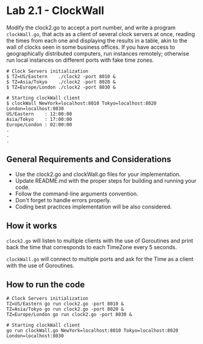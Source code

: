 # Lab 2.1 - ClockWall
Modify the clock2.go to accept a port number, and write a program ```clockWall.go```, that acts as a client of several clock servers at once,
reading the times from each one and displaying the results in a table, akin to the wall of clocks seen in some business offices. If you have access to geographically distributed computers, run instances remotely; otherwise run local instances on different ports with fake time zones.

```
# Clock Servers initialization
$ TZ=US/Eastern    ./clock2 -port 8010 &
$ TZ=Asia/Tokyo    ./clock2 -port 8020 &
$ TZ=Europe/London ./clock2 -port 8030 &

# Starting clockWall client
$ clockWall NewYork=localhost:8010 Tokyo=localhost:8020 London=localhost:8030
US/Eastern    : 12:00:00
Asia/Tokyo    : 17:00:00
Europe/London : 02:00:00
.
.
.

```

## General Requirements and Considerations
- Use the clock2.go and clockWall.go files for your implementation.
- Update README.md with the proper steps for building and running your code.
- Follow the command-line arguments convention.
- Don't forget to handle errors properly.
- Coding best practices implementation will be also considered.

## How it works

``` clock2.go ``` will listen to multiple clients with the use of Goroutines and print back the time that corresponds to each 
TimeZone every 5 seconds.

``` clockWall.go ``` will connect to multiple ports and ask for the Time as a client with the use of Goroutines.

## How to run the code

```
# Clock Servers initialization
TZ=US/Eastern go run clock2.go -port 8010 &
TZ=Asia/Tokyo go run clock2.go -port 8020 &
TZ=Europe/London go run clock2.go -port 8030 &

# Starting clockWall client
go run clockWall.go NewYork=localhost:8010 Tokyo=localhost:8020 London=localhost:8030
```
